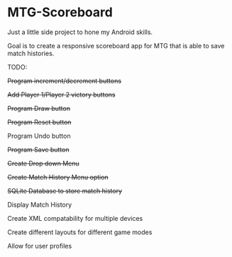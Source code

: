 # MTG-Scoreboard

Just a little side project to hone my Android skills.

Goal is to create a responsive scoreboard app for MTG that is able to save match histories.

TODO:

~~Program increment/decrement buttons~~

~~Add Player 1/Player 2 victory buttons~~

~~Program Draw button~~

~~Program Reset button~~

Program Undo button

~~Program Save button~~

~~Create Drop down Menu~~

~~Create Match History Menu option~~

~~SQLite Database to store match history~~

Display Match History

Create XML compatability for multiple devices

Create different layouts for different game modes

Allow for user profiles
